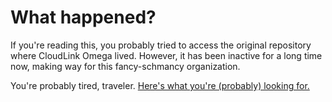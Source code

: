 # What happened?

If you're reading this, you probably tried to access the original repository where CloudLink Omega lived. However, it has been inactive for a long time now, making way for this fancy-schmancy organization.

You're probably tired, traveler. [Here's what you're (probably) looking for.](https://github.com/cloudlink-omega)
